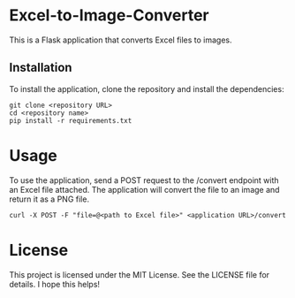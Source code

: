 # Excel-to-Image-Converter

This is a Flask application that converts Excel files to images.

## Installation

To install the application, clone the repository and install the dependencies:

```shell
git clone <repository URL>
cd <repository name>
pip install -r requirements.txt
```

# Usage
To use the application, send a POST request to the /convert endpoint with an Excel file attached. The application will convert the file to an image and return it as a PNG file.
```shell
curl -X POST -F "file=@<path to Excel file>" <application URL>/convert
```

# License
This project is licensed under the MIT License. See the LICENSE file for details.
I hope this helps!